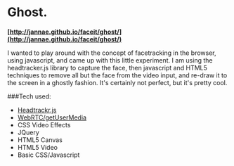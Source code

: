 # Ghost.
**[http://jannae.github.io/faceit/ghost/](http://jannae.github.io/faceit/ghost/)**

I wanted to play around with the concept of facetracking in the browser, using javascript, and came up with this little experiment. I am using the headtracker.js library to capture the face, then javascript and HTML5 techniques to remove all but the face from the video input, and re-draw it to the screen in a ghostly fashion. It's certainly not perfect, but it's pretty cool.

###Tech used:

* [Headtrackr.js](https://github.com/auduno/headtrackr)
* [WebRTC/getUserMedia](http://dev.w3.org/2011/webrtc/editor/getusermedia.html)
* CSS Video Effects
* JQuery
* HTML5 Canvas
* HTML5 Video
* Basic CSS/Javascript
